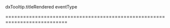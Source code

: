 <!--id-->dxTooltip.titleRendered<!--/id-->
<!--merge--><!--/merge-->
<!--hidden--><!--/hidden-->
<!--type-->eventType<!--/type-->
===========================================================================
